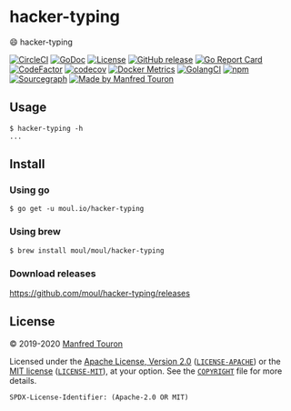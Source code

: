 # hacker-typing

:smile: hacker-typing

[![CircleCI](https://circleci.com/gh/moul/hacker-typing.svg?style=shield)](https://circleci.com/gh/moul/hacker-typing)
[![GoDoc](https://godoc.org/moul.io/hacker-typing?status.svg)](https://godoc.org/moul.io/hacker-typing)
[![License](https://img.shields.io/badge/license-Apache--2.0%20%2F%20MIT-%2397ca00.svg)](https://github.com/moul/hacker-typing/blob/master/COPYRIGHT)
[![GitHub release](https://img.shields.io/github/release/moul/hacker-typing.svg)](https://github.com/moul/hacker-typing/releases)
[![Go Report Card](https://goreportcard.com/badge/moul.io/hacker-typing)](https://goreportcard.com/report/moul.io/hacker-typing)
[![CodeFactor](https://www.codefactor.io/repository/github/moul/hacker-typing/badge)](https://www.codefactor.io/repository/github/moul/hacker-typing)
[![codecov](https://codecov.io/gh/moul/hacker-typing/branch/master/graph/badge.svg)](https://codecov.io/gh/moul/hacker-typing)
[![Docker Metrics](https://images.microbadger.com/badges/image/moul/hacker-typing.svg)](https://microbadger.com/images/moul/hacker-typing)
[![GolangCI](https://golangci.com/badges/github.com/moul/hacker-typing.svg)](https://golangci.com/r/github.com/moul/hacker-typing)
[![npm](https://img.shields.io/npm/v/@moul.io/hacker-typing)](https://www.npmjs.com/package/@moul.io/hacker-typing)
[![Sourcegraph](https://sourcegraph.com/github.com/moul/hacker-typing/-/badge.svg)](https://sourcegraph.com/github.com/moul/hacker-typing?badge)
[![Made by Manfred Touron](https://img.shields.io/badge/made%20by-Manfred%20Touron-blue.svg?style=flat)](https://manfred.life/)


## Usage

```console
$ hacker-typing -h
...
```

## Install

### Using go

```console
$ go get -u moul.io/hacker-typing
```

### Using brew

```console
$ brew install moul/moul/hacker-typing
```

### Download releases

https://github.com/moul/hacker-typing/releases

## License

© 2019-2020 [Manfred Touron](https://manfred.life)

Licensed under the [Apache License, Version 2.0](https://www.apache.org/licenses/LICENSE-2.0) ([`LICENSE-APACHE`](LICENSE-APACHE)) or the [MIT license](https://opensource.org/licenses/MIT) ([`LICENSE-MIT`](LICENSE-MIT)), at your option. See the [`COPYRIGHT`](COPYRIGHT) file for more details.

`SPDX-License-Identifier: (Apache-2.0 OR MIT)`
